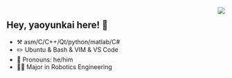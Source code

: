 <img align="right" src="https://github-readme-stats.vercel.app/api?username=onevcat&show_icons=true&icon_color=CE1D2D&text_color=718096&bg_color=ffffff&hide_title=true" />

## Hey, yaoyunkai here! :wave:

- :hammer_and_pick: asm/C/C++/Qt/python/matlab/C#
- :pencil2: Ubuntu & Bash & VIM & VS Code
- :man: Pronouns: he/him
- :man_student: Major in Robotics Engineering
